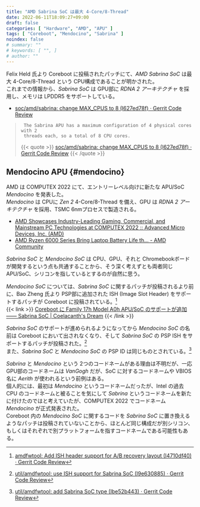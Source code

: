 ```yaml
---
title: "AMD Sabrina SoC は最大 4-Core/8-Thread"
date: 2022-06-11T18:09:27+09:00
draft: false
categories: [ "Hardware", "AMD", "APU" ]
tags: [ "Coreboot", "Mendocino", "Sabrina" ]
noindex: false
# summary: ""
# keywords: [ "", ]
# author: ""
---
```


Felix Held 氏より Coreboot に投稿されたパッチにて、*AMD Sabrina SoC* は最大 4-Core/8-Thread という CPU構成であることが明かされた。  
これまでの情報から、*Sabrina SoC* は GPU部に *RDNA 2 アーキテクチャ* を採用し、メモリは LPDDR5 をサポートしている。  

 * [soc/amd/sabrina: change MAX_CPUS to 8 (I627ed78f) · Gerrit Code Review](https://review.coreboot.org/c/coreboot/+/65068/2)

 > 		The Sabrina APU has a maximum configuration of 4 physical cores with 2
 > 		threads each, so a total of 8 CPU cores.
 >
 > {{< quote >}} [soc/amd/sabrina: change MAX_CPUS to 8 (I627ed78f) · Gerrit Code Review](https://review.coreboot.org/c/coreboot/+/65068/2) {{< /quote >}}

## Mendocino APU {#mendocino}

AMD は COMPUTEX 2022 にて、エントリーレベル向けに新たな APU/SoC *Mendocino* を発表した。  
*Mendocino* は CPUに *Zen 2* 4-Core/8-Thread を備え、GPU は *RDNA 2 アーキテクチャ* を採用、TSMC 6nmプロセスで製造される。  

 * [AMD Showcases Industry-Leading Gaming, Commercial, and Mainstream PC Technologies at COMPUTEX 2022 :: Advanced Micro Devices, Inc. (AMD)](https://ir.amd.com/news-events/press-releases/detail/1069/amdshowcases-industry-leading-gaming-commercial-and)
 * [AMD Ryzen 6000 Series Bring Laptop Battery Life th... - AMD Community](https://community.amd.com/t5/business/amd-ryzen-6000-series-bring-laptop-battery-life-the-competition/ba-p/525970/page/2)

*Sabrina SoC* と *Mendocino SoC* は CPU、GPU、それと Chromebookボードが開発するという点も共通することから、そう深く考えずとも両者同じ APU/SoC、シリコンを指しているとするのが自然に思う。  

*Mendocino SoC* については、*Sabrina SoC* に関するパッチが投稿されるより前に、Bao Zheng 氏より PSP部に追加された ISH (Image Slot Header) をサポートするパッチが Coreboot に投稿されている。[^mendocino-ish]  
{{< link >}} [Coreboot に Family 17h Model A0h APU/SoC のサポートが追加 ―― Sabrina SoC | Coelacanth's Dream](/posts/2022/01/12/fam17h-moda0h-amd-sabrina-soc/#mendocino) {{< /link >}}

[^mendocino-ish]: [amdfwtool: Add ISH header support for A/B recovery layout (I4710df40) · Gerrit Code Review](https://review.coreboot.org/c/coreboot/+/59384/1)

*Sabrina SoC* のサポートが進められるようになってから *Mendocino SoC* の名前は Coreboot において出されなくなり、そして *Sabrina SoC* の PSP ISH をサポートするパッチが投稿された。[^sabrina-ish]  
また、*Sabrina SoC* と *Mendocino SoC* の PSP ID は同じものとされている。[^psp-id]  

[^sabrina-ish]: [util/amdfwtool: use ISH support for Sabrina SoC (I9e630885) · Gerrit Code Review](https://review.coreboot.org/c/coreboot/+/63186/3)
[^psp-id]: [util/amdfwtool: add Sabrina SoC type (Ibe52b443) · Gerrit Code Review](https://review.coreboot.org/c/coreboot/+/63185/3)

*Sabrina* と *Mendocino* という 2つのコードネームがある理由は不明だが、一応 GPU部のコードネームは *VanGogh* だが、SoC に対するコードネームや VBIOS名に *Aerith* が使われるという前例はある。  
個人的には、最初は *Mendocino* というコードネームだったが、Intel の過去 CPU のコードネームと被ることを気にして *Sabrina* というコードネームを新たに付けたのではと考えていたが、COMPUTEX 2022 でコードネーム *Mendocino* が正式発表された。  
Coreboot 内の *Mendocino SoC* に関するコードを *Sabrina SoC* に置き換えるようなパッチは投稿されていないことから、ほとんど同じ構成だが別シリコン、もしくはそれぞれで別プラットフォームを指すコードネームである可能性もある。  

